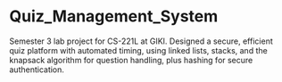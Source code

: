 # Quiz_Management_System
Semester 3 lab project for CS-221L at GIKI. Designed a secure, efficient quiz platform with automated timing, using linked lists, stacks, and the knapsack algorithm for question handling, plus hashing for secure authentication.
